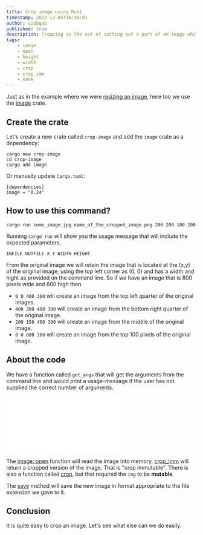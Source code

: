 ```yaml
---
title: Crop image using Rust
timestamp: 2023-12-05T16:30:01
author: szabgab
published: true
description: Cropping is the act of cutting out a part of an image while keeping the quality of the left-over image.
tags:
    - image
    - open
    - height
    - width
    - crop
    - crop_imm
    - save
---
```


Just as in the example where we were [resizing an image](/resize-image), here too we use the [image](https://crates.io/crates/image) crate.

## Create the crate

Let's create a new crate called `crop-image` and add the `image` crate as a dependency:


```
cargo new crop-image
cd crop-image
cargo add image
```

Or manually update `Cargo.toml`:

```
[dependencies]
image = "0.24"
```

## How to use this command?

```
cargo run some_image.jpg name_of_the_cropped_image.png 200 200 100 100
```

Running `cargo run` will show you the usage message that will include the expected parameters.


```
INFILE OUTFILE X Y WIDTH HEIGHT
```

From the original image we will retain the image that is located at the (x,y) of the original image, using the top left corner as (0, 0)
and has a width and hight as provided on the command line. So if we have an image that is 800 pixels wide and 600 high then

* `0 0 400 300` will create an image from the top left quarter of the original images.
* `400 300 400 300` will create an image from the bottom right quarter of the original image.
* `200 150 400 300` will create an image from the middle of the original image.
* `0 0 800 100` will create an image from the top 100 pixels of the original image.



## About the code

We have a function called `get_args` that will get the arguments from the command line and would print a usage-message if the user has not supplied
the correct number of arguments.


![](examples/crop-image/src/main.rs)

The [image::open](https://docs.rs/image/latest/image/fn.open.html) function will read the image into memory,
[crop_imm](https://docs.rs/image/latest/image/enum.DynamicImage.html#method.crop_imm) will return a cropped version of the image.
That is "crop immutable". There is also a function called [crop](https://docs.rs/image/latest/image/enum.DynamicImage.html#method.crop),
but that required the `img` to be **mutable**.

The [save](https://docs.rs/image/latest/image/enum.DynamicImage.html#method.save) method will save the new image in format appropriate to the file extension we gave to it.



## Conclusion

It is quite easy to crop an image. Let's see what else can we do easily.


